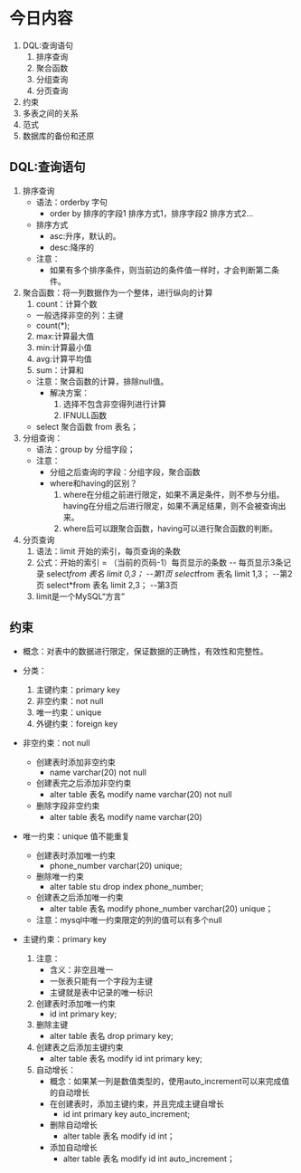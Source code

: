 # 今日内容
1. DQL:查询语句
   1. 排序查询
   2. 聚合函数
   3. 分组查询
   4. 分页查询
2. 约束
3. 多表之间的关系
4. 范式
5. 数据库的备份和还原 

## DQL:查询语句
1. 排序查询
   * 语法：orderby 字句
     * order by 排序的字段1 排序方式1，排序字段2 排序方式2...
   * 排序方式
     * asc:升序，默认的。
     * desc:降序的
   * 注意：
     * 如果有多个排序条件，则当前边的条件值一样时，才会判断第二条件。  
2. 聚合函数：将一列数据作为一个整体，进行纵向的计算
   1. count：计算个数
     * 一般选择非空的列：主键
     * count(*);
   2. max:计算最大值
   3. min:计算最小值
   4. avg:计算平均值
   5. sum：计算和
   * 注意：聚合函数的计算，排除null值。
     * 解决方案：
       1. 选择不包含非空得列进行计算
       2. IFNULL函数
   * select 聚合函数 from 表名；
3. 分组查询：
   * 语法：group by 分组字段；
   * 注意：
     * 分组之后查询的字段：分组字段，聚合函数
     * where和having的区别？
       1. where在分组之前进行限定，如果不满足条件，则不参与分组。having在分组之后进行限定，如果不满足结果，则不会被查询出来。
       2. where后可以跟聚合函数，having可以进行聚合函数的判断。  
4. 分页查询
   1. 语法：limit 开始的索引，每页查询的条数
   2. 公式：开始的索引 = （当前的页码-1）每页显示的条数
      -- 每页显示3条记录
         select*from 表名 limit 0,3； --第1页
         select*from 表名 limit 1,3； --第2页
         select*from 表名 limit 2,3； --第3页
   3. limit是一个MySQL“方言”

## 约束
   * 概念：对表中的数据进行限定，保证数据的正确性，有效性和完整性。
   * 分类：
      1. 主键约束：primary key
      2. 非空约束：not null
      3. 唯一约束：unique
      4. 外键约束：foreign key
   
   * 非空约束：not null
     * 创建表时添加非空约束   
       * name varchar(20) not null  
     * 创建表完之后添加非空约束 
       *  alter table 表名 modify name varchar(20) not null
     * 删除字段非空约束
       *  alter table 表名 modify name varchar(20)    
       
     
   * 唯一约束：unique 值不能重复
     * 创建表时添加唯一约束
        * phone_number varchar(20) unique; 
     * 删除唯一约束
        * alter table stu drop index phone_number; 
     * 创建表之后添加唯一约束
        * alter table 表名 modify phone_number varchar(20) unique；
     * 注意：mysql中唯一约束限定的列的值可以有多个null  

   * 主键约束：primary key 
     1. 注意：
        - 含义：非空且唯一 
        - 一张表只能有一个字段为主键
        - 主键就是表中记录的唯一标识 
     2. 创建表时添加唯一约束
        - id int primary key; 
     3. 删除主键  
        - alter table 表名 drop primary key; 
     4. 创建表之后添加主键约束 
        - alter table 表名 modify id int primary key; 
     5. 自动增长：
        - 概念：如果某一列是数值类型的，使用auto_increment可以来完成值的自动增长
        - 在创建表时，添加主键约束，并且完成主键自增长
          - id int primary key auto_increment;
        - 删除自动增长
          - alter table 表名 modify id int；
        - 添加自动增长
          - alter table 表名 modify id int auto_increment；